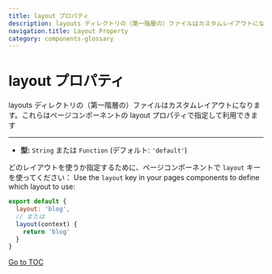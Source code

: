 ```yaml
---
title: layout プロパティ
description: layouts ディレクトリの（第一階層の）ファイルはカスタムレイアウトになります。これらはページコンポーネントの layout プロパティで指定して利用できます
navigation.title: Layout Property
category: components-glossary
---
```

# layout プロパティ

layouts ディレクトリの（第一階層の）ファイルはカスタムレイアウトになります。これらはページコンポーネントの layout プロパティで指定して利用できます

---

- **型:** `String` または `Function` (デフォルト: `'default'`)

どのレイアウトを使うか指定するために、ページコンポーネントで `layout` キーを使ってください：
Use the `layout` key in your pages components to define which layout to use:

```js
export default {
  layout: 'blog',
  // または
  layout(context) {
    return 'blog'
  }
}
```
<span style='float: footnote;'><a href="../index.html#toc">Go to TOC</a></span>
